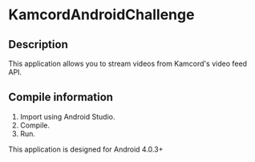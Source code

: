 # KamcordAndroidChallenge

## Description
This application allows you to stream videos from Kamcord's video feed API. 

## Compile information
1. Import using Android Studio. 
2. Compile.
3. Run.

This application is designed for Android 4.0.3+
